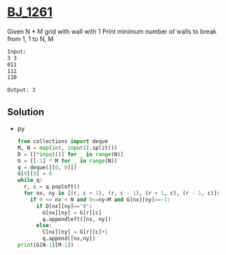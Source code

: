 # [BJ_1261](https://acmicpc.net/problem/1261)

Given N * M grid with wall with 1
Print minimum number of walls to break from 1, 1 to N, M

```txt
Input:
3 3
011
111
110

Output: 3
```

## Solution

* py

  ```py
  from collections import deque
  M, N = map(int, input().split())
  D = [[*input()] for _ in range(N)]
  G = [[-1] * M for _ in range(N)]
  q = deque([[0, 0]])
  G[0][0] = 0
  while q:
    r, c = q.popleft()
    for nx, ny in [(r, c + 1), (r, c - 1), (r + 1, c), (r - 1, c)]:
      if 0 <= nx < N and 0<=ny<M and G[nx][ny]==-1:
        if D[nx][ny]=='0':
          G[nx][ny] = G[r][c]
          q.appendleft([nx, ny])
        else:
          C[nx][ny] = G[r][c]+1
          q.append([nx,ny])
  print(G[N-1][M-1])
  ```
